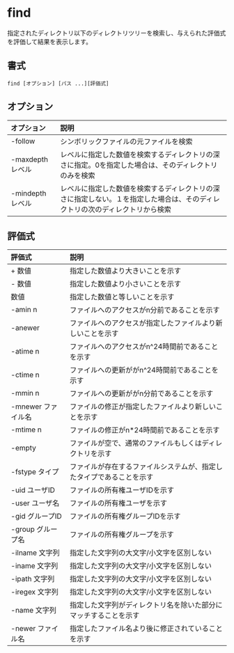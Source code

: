 # find

指定されたディレクトリ以下のディレクトリツリーを検索し、与えられた評価式を評価して結果を表示します。

## 書式

```
find [オプション] [パス ...][評価式]
```

## オプション

|オプション|説明|
|:--|:--|
|-follow|シンボリックファイルの元ファイルを検索|
|-maxdepth レベル|レベルに指定した数値を検索するディレクトリの深さに指定。0を指定した場合は、そのディレクトリのみを検索|
|-mindepth レベル|レベルに指定した数値を検索するディレクトリの深さに指定しない。１を指定した場合は、そのディレクトリの次のディレクトリから検索|

## 評価式

|評価式|説明|
|:--|:--|
|+ 数値|指定した数値より大きいことを示す|
|- 数値|指定した数値より小さいことを示す|
|数値|指定した数値と等しいことを示す|
|-amin n|ファイルへのアクセスがn分前であることを示す|
|-anewer|ファイルへのアクセスが指定したファイルより新しいことを示す|
|-atime n|ファイルへのアクセスがn^24時間前であることを示す|
|-ctime n|ファイルへの更新ががn^24時間前であることを示す|
|-mmin n|ファイルへの更新ががn分前であることを示す|
|-mnewer ファイル名|ファイルの修正が指定したファイルより新しいことを示す|
|-mtime n|ファイルの修正がn*24時間前であることを示す|
|-empty|ファイルが空で、通常のファイルもしくはディレクトリを示す|
|-fstype タイプ|ファイルが存在するファイルシステムが、指定したタイプであることを示す|
|-uid ユーザID|ファイルの所有権ユーザIDを示す|
|-user ユーザ名|ファイルの所有権ユーザを示す|
|-gid グループID|ファイルの所有権グループIDを示す|
|-group グループ名|ファイルの所有権グループを示す|
|-ilname 文字列|指定した文字列の大文字/小文字を区別しない|
|-iname 文字列|指定した文字列の大文字/小文字を区別しない|
|-ipath 文字列|指定した文字列の大文字/小文字を区別しない|
|-iregex 文字列|指定した文字列の大文字/小文字を区別しない|
|-name 文字列|指定した文字列がディレクトリ名を除いた部分にマッチすることを示す|
|-newer ファイル名|指定したファイル名より後に修正されていることを示す|
